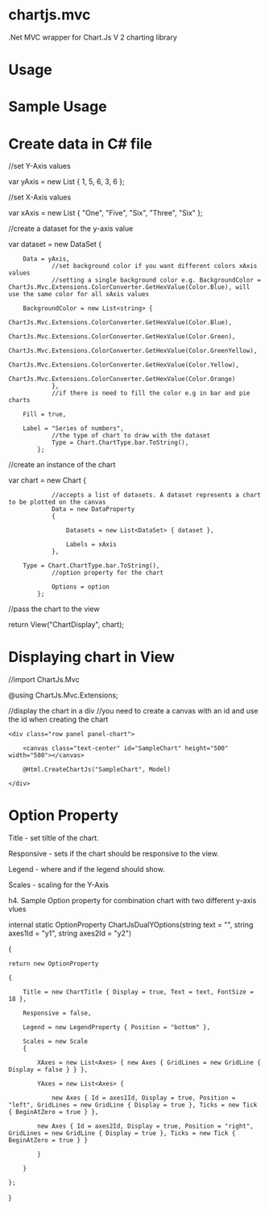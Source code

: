 # chartjs.mvc
.Net MVC wrapper for Chart.Js V 2 charting library

# Usage
# Sample Usage

# Create data in C# file

//set Y-Axis values

var yAxis = new List<double> { 1, 5, 6, 3, 6 };

//set X-Axis values

var xAxis = new List<string> { "One", "Five", "Six", "Three", "Six" };

//create a dataset for the y-axis value

var dataset = new DataSet
            {
                
		Data = yAxis,
				//set background color if you want different colors xAxis values
				//setting a single background color e.g. BackgroundColor = ChartJs.Mvc.Extensions.ColorConverter.GetHexValue(Color.Blue), will use the same color for all xAxis values
                
		BackgroundColor = new List<string> {
                    ChartJs.Mvc.Extensions.ColorConverter.GetHexValue(Color.Blue),
                    ChartJs.Mvc.Extensions.ColorConverter.GetHexValue(Color.Green),
                    ChartJs.Mvc.Extensions.ColorConverter.GetHexValue(Color.GreenYellow),
                    ChartJs.Mvc.Extensions.ColorConverter.GetHexValue(Color.Yellow),
                    ChartJs.Mvc.Extensions.ColorConverter.GetHexValue(Color.Orange)
                },
				//if there is need to fill the color e.g in bar and pie charts
                
		Fill = true,
                
		Label = "Series of numbers",
				//the type of chart to draw with the dataset
				Type = Chart.ChartType.bar.ToString(),
            };

//create an instance of the chart

var chart = new Chart
            {
				
				//accepts a list of datasets. A dataset represents a chart to be plotted on the canvas
                Data = new DataProperty
                {
		
                    Datasets = new List<DataSet> { dataset },
		    
                    Labels = xAxis
                },
                
		Type = Chart.ChartType.bar.ToString(),
				//option property for the chart
				
                Options = option
            };

//pass the chart to the view

return View("ChartDisplay", chart);

# Displaying chart in View

//import ChartJs.Mvc

@using ChartJs.Mvc.Extensions;

//display the chart in a div
//you need to create a canvas with an id and use the id when creating the chart

<div class="row text-center">

    <div class="row panel panel-chart">
    
        <canvas class="text-center" id="SampleChart" height="500" width="500"></canvas>
	
        @Html.CreateChartJs("SampleChart", Model)
	
    </div>
    
</div>

# Option Property

Title - set tiltle of the chart.

Responsive - sets if the chart should be responsive to the view.

Legend - where and if the legend should show.

Scales - scaling for the Y-Axis


h4. Sample Option property for combination chart with two different y-axis vlues

internal static OptionProperty ChartJsDualYOptions(string text = "", string axes1Id = "y1", string axes2Id = "y2")

{

	return new OptionProperty
	
	{
		
		Title = new ChartTitle { Display = true, Text = text, FontSize = 18 },
		
		Responsive = false,
		
		Legend = new LegendProperty { Position = "bottom" },
		
		Scales = new Scale
		{
		
			XAxes = new List<Axes> { new Axes { GridLines = new GridLine { Display = false } } },
			
			YAxes = new List<Axes> {
				
				new Axes { Id = axes1Id, Display = true, Position = "left", GridLines = new GridLine { Display = true }, Ticks = new Tick { BeginAtZero = true } },
			
			new Axes { Id = axes2Id, Display = true, Position = "right", GridLines = new GridLine { Display = true }, Ticks = new Tick { BeginAtZero = true } }
			
			}
		
		}
	
	};

}
